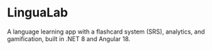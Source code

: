 # LinguaLab
A language learning app with a flashcard system (SRS), analytics, and gamification, built in .NET 8 and Angular 18.

